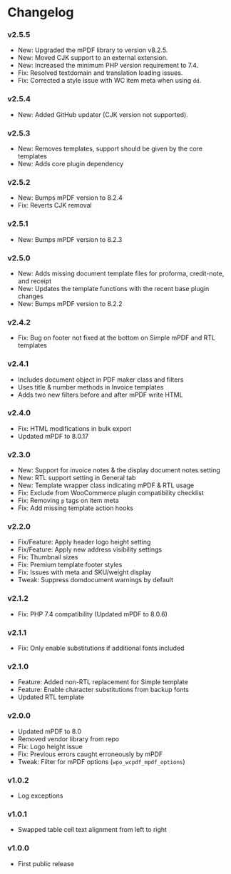 # Changelog

### v2.5.5

- New: Upgraded the mPDF library to version v8.2.5.
- New: Moved CJK support to an external extension.
- New: Increased the minimum PHP version requirement to 7.4.
- Fix: Resolved textdomain and translation loading issues.
- Fix: Corrected a style issue with WC item meta when using `dd`.

### v2.5.4

- New: Added GitHub updater (CJK version not supported).

### v2.5.3

- New: Removes templates, support should be given by the core templates
- New: Adds core plugin dependency

### v2.5.2

- New: Bumps mPDF version to 8.2.4
- Fix: Reverts CJK removal

### v2.5.1

- New: Bumps mPDF version to 8.2.3

### v2.5.0

- New: Adds missing document template files for proforma, credit-note, and receipt
- New: Updates the template functions with the recent base plugin changes
- New: Bumps mPDF version to 8.2.2

### v2.4.2

- Fix: Bug on footer not fixed at the bottom on Simple mPDF and RTL templates

### v2.4.1

- Includes document object in PDF maker class and filters
- Uses title & number methods in Invoice templates
- Adds two new filters before and after mPDF write HTML

### v2.4.0

- Fix: HTML modifications in bulk export
- Updated mPDF to 8.0.17

### v2.3.0

- New: Support for invoice notes & the display document notes setting
- New: RTL support setting in General tab
- New: Template wrapper class indicating mPDF & RTL usage
- Fix: Exclude from WooCommerce plugin compatibility checklist
- Fix: Removing `p` tags on item meta
- Fix: Add missing template action hooks

### v2.2.0

- Fix/Feature: Apply header logo height setting
- Fix/Feature: Apply new address visibility settings
- Fix: Thumbnail sizes
- Fix: Premium template footer styles
- Fix: Issues with meta and SKU/weight display
- Tweak: Suppress domdocument warnings by default

### v2.1.2

- Fix: PHP 7.4 compatibility (Updated mPDF to 8.0.6)

### v2.1.1

- Fix: Only enable substitutions if additional fonts included

### v2.1.0

- Feature: Added non-RTL replacement for Simple template
- Feature: Enable character substitutions from backup fonts
- Updated RTL template

### v2.0.0

- Updated mPDF to 8.0
- Removed vendor library from repo
- Fix: Logo height issue
- Fix: Previous errors caught erroneously by mPDF
- Tweak: Filter for mPDF options (`wpo_wcpdf_mpdf_options`)

### v1.0.2

- Log exceptions

### v1.0.1

- Swapped table cell text alignment from left to right

### v1.0.0

- First public release